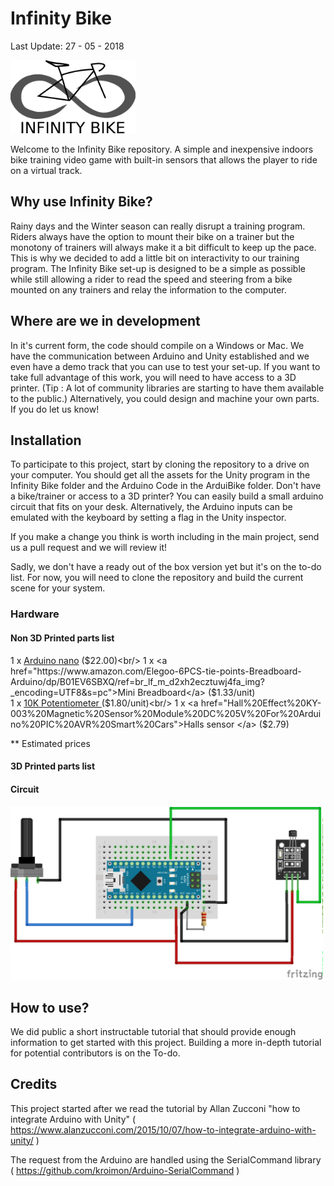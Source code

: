 # Infinity Bike
Last Update: 27 - 05 - 2018

<img src="/Ressources/Images/Logo.png" width="200">
  
Welcome to the Infinity Bike repository. A simple and inexpensive indoors bike training video game with built-in sensors that allows the player to ride on a virtual track.

## Why use Infinity Bike? 

Rainy days and the Winter season can really disrupt a training program. Riders always have the option to mount their bike on a trainer but the monotony of trainers
will always make it a bit difficult to keep up the pace. This is why we decided to add a little bit on interactivity to our training program. The Infinity Bike set-up is designed to be a simple as possible
while still allowing a rider to read the speed and steering from a bike mounted on any trainers and relay the information to the computer. 

## Where are we in development 
In it's current form, the code should compile on a Windows or Mac. We have the communication between Arduino and Unity established and we even have a demo track that you can use to test
your set-up. If you want to take full advantage of this work, you will need to have access to a 3D printer. (Tip : A lot of community libraries are starting to have them available to the public.)
Alternatively, you could design and machine your own parts. If you do let us know!

## Installation
To participate to this project, start by cloning the repository to a drive on your computer. You should get all the assets for the Unity program in the Infinity Bike folder and the Arduino Code in the ArduiBike folder.
Don't have a bike/trainer or access to a 3D printer? You can easily build a small arduino circuit that fits on your desk. Alternatively, the Arduino inputs can be emulated with the keyboard by
setting a flag in the Unity inspector.

If you make a change you think is worth including in the main project, send us a pull request and we will review it! 

Sadly, we don't have a ready out of the box version yet but it's on the to-do list. For now, you will need to clone the repository and build the current scene for your system.
### Hardware
#### Non 3D Printed parts list

1 x <a href="https://store.arduino.cc/usa/arduino-nano">Arduino nano</a> ($22.00)<br/>
1 x <a href="https://www.amazon.com/Elegoo-6PCS-tie-points-Breadboard-Arduino/dp/B01EV6SBXQ/ref=br_lf_m_d2xh2ecztuwj4fa_img?_encoding=UTF8&s=pc">Mini Breadboard</a> ($1.33/unit)<br/>
1 x <a href="https://www.amazon.com/Uxcell-a15011600ux0235-Linear-Rotary-Potentiometer/dp/B01DKCUVMQ/ref=zg_bs_306810011_1?_encoding=UTF8&psc=1&refRID=ZPQ3XYHZQJXNW7W0AH5P">10K Potentiometer </a> ($1.80/unit)<br/>
1 x <a href="Hall%20Effect%20KY-003%20Magnetic%20Sensor%20Module%20DC%205V%20For%20Arduino%20PIC%20AVR%20Smart%20Cars">Halls sensor </a> ($2.79)<br/>

** Estimated prices

#### 3D Printed parts list
#### Circuit 

<img src="/Ressources/Images/Circuit.png" width="500">


## How to use?
We did public a short instructable tutorial that should provide enough information to get started with this project. 
Building a more in-depth tutorial for potential contributors is on the To-do.

## Credits

This project started after we read the tutorial by Allan Zucconi "how to integrate Arduino with Unity" ( https://www.alanzucconi.com/2015/10/07/how-to-integrate-arduino-with-unity/ )

The request from the Arduino are handled using the SerialCommand library ( https://github.com/kroimon/Arduino-SerialCommand )



